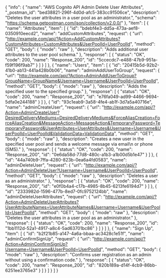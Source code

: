{
  "info": {
    "name": "AWS Cognito API Admin Delete User Attributes",
    "_postman_id": "bed38821-296f-4d0d-afc5-383cc91506ce",
    "description": "Deletes the user attributes in a user pool as an administrator.",
    "schema": "https://schema.getpostman.com/json/collection/v2.0.0/"
  },
  "item": [
    {
      "name": "Attributes",
      "item": [
        {
          "id": "bdebf4e3-dd5a-473a-aef8-0350910eecd2",
          "name": "addCustomAttributes",
          "request": {
            "url": "http://example.com/api/?Action=AddCustomAttributes?CustomAttributes=CustomAttributes&UserPoolId=UserPoolId",
            "method": "GET",
            "body": {
              "mode": "raw"
            },
            "description": "Adds additional user attributes to the user pool schema."
          },
          "response": [
            {
              "status": "OK",
              "code": 200,
              "name": "Response_200",
              "id": "5ccecdc7-e488-47b9-951a-f59f196f9ab7"
            }
          ]
        }
      ]
    },
    {
      "name": "Users",
      "item": [
        {
          "id": "20415b5d-92b2-41b0-ab13-441a428b0b06",
          "name": "adminAddUserToGroup",
          "request": {
            "url": "http://example.com/api/?Action=AdminAddUserToGroup?GroupName=GroupName&Username=Username&UserPoolId=UserPoolId",
            "method": "GET",
            "body": {
              "mode": "raw"
            },
            "description": "Adds the specified user to the specified group."
          },
          "response": [
            {
              "status": "OK",
              "code": 200,
              "name": "Response_200",
              "id": "e76fa049-ad99-4466-9694-5dfa0e244188"
            }
          ]
        },
        {
          "id": "93c1eab9-3a58-4fe4-ab1f-3d7a5a40716e",
          "name": "adminCreateUser",
          "request": {
            "url": "http://example.com/api/?Action=AdminCreateUser?DesiredDeliveryMediums=DesiredDeliveryMediums&ForceAliasCreation=ForceAliasCreation&MessageAction=MessageAction&TemporaryPassword=TemporaryPassword&UserAttributes=UserAttributes&Username=Username&UserPoolId=UserPoolId&ValidationData=ValidationData",
            "method": "GET",
            "body": {
              "mode": "raw"
            },
            "description": "Creates a new user in the specified user pool and sends a welcome message via email\n            or phone (SMS)."
          },
          "response": [
            {
              "status": "OK",
              "code": 200,
              "name": "Response_200",
              "id": "0e6da58d-77d8-480c-a1b3-a1b00d5b1e47"
            }
          ]
        },
        {
          "id": "44a740b9-7ffa-4280-823b-0ea6a4fd0583",
          "name": "adminDeleteUser",
          "request": {
            "url": "http://example.com/api/?Action=AdminDeleteUser?Username=Username&UserPoolId=UserPoolId",
            "method": "GET",
            "body": {
              "mode": "raw"
            },
            "description": "Deletes a user as an administrator."
          },
          "response": [
            {
              "status": "OK",
              "code": 200,
              "name": "Response_200",
              "id": "e0f0b4a4-c17b-4985-8b45-6213fe6194d7"
            }
          ]
        },
        {
          "id": "2333982d-1596-477b-8ed7-0fc9752124bb",
          "name": "adminDeleteUserAttributes",
          "request": {
            "url": "http://example.com/api/?Action=AdminDeleteUserAttributes?UserAttributeNames=UserAttributeNames&Username=Username&UserPoolId=UserPoolId",
            "method": "GET",
            "body": {
              "mode": "raw"
            },
            "description": "Deletes the user attributes in a user pool as an administrator."
          },
          "response": [
            {
              "status": "OK",
              "code": 200,
              "name": "Response_200",
              "id": "1bb1112d-52a1-4917-a8c4-5ad63701bc86"
            }
          ]
        }
      ]
    },
    {
      "name": "Sign Up",
      "item": [
        {
          "id": "b2f21b85-a147-4a6a-bbaa-ac3428c1e51f",
          "name": "adminConfirmSignUp",
          "request": {
            "url": "http://example.com/api/?Action=AdminConfirmSignUp?Username=Username&UserPoolId=UserPoolId",
            "method": "GET",
            "body": {
              "mode": "raw"
            },
            "description": "Confirms user registration as an admin without using a confirmation code."
          },
          "response": [
            {
              "status": "OK",
              "code": 200,
              "name": "Response_200",
              "id": "820b189a-d14f-4cb9-86bb-6251ee3765e3"
            }
          ]
        }
      ]
    }
  ]
}